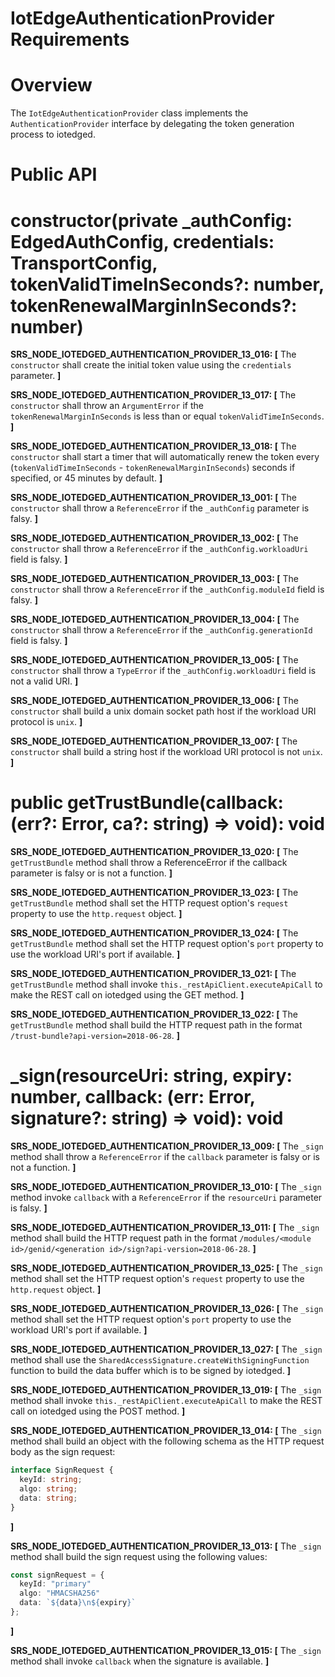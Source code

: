 # IotEdgeAuthenticationProvider Requirements

# Overview

The `IotEdgeAuthenticationProvider` class implements the `AuthenticationProvider` interface by delegating the token generation process to iotedged.

# Public API

# constructor(private _authConfig: EdgedAuthConfig, credentials: TransportConfig, tokenValidTimeInSeconds?: number, tokenRenewalMarginInSeconds?: number)

**SRS_NODE_IOTEDGED_AUTHENTICATION_PROVIDER_13_016: [** The `constructor` shall create the initial token value using the `credentials` parameter. **]**

**SRS_NODE_IOTEDGED_AUTHENTICATION_PROVIDER_13_017: [** The `constructor` shall throw an `ArgumentError` if the `tokenRenewalMarginInSeconds` is less than or equal `tokenValidTimeInSeconds`. **]**

**SRS_NODE_IOTEDGED_AUTHENTICATION_PROVIDER_13_018: [** The `constructor` shall start a timer that will automatically renew the token every (`tokenValidTimeInSeconds` - `tokenRenewalMarginInSeconds`) seconds if specified, or 45 minutes by default. **]**

**SRS_NODE_IOTEDGED_AUTHENTICATION_PROVIDER_13_001: [** The `constructor` shall throw a `ReferenceError` if the `_authConfig` parameter is falsy. **]**

**SRS_NODE_IOTEDGED_AUTHENTICATION_PROVIDER_13_002: [** The `constructor` shall throw a `ReferenceError` if the `_authConfig.workloadUri` field is falsy. **]**

**SRS_NODE_IOTEDGED_AUTHENTICATION_PROVIDER_13_003: [** The `constructor` shall throw a `ReferenceError` if the `_authConfig.moduleId` field is falsy. **]**

**SRS_NODE_IOTEDGED_AUTHENTICATION_PROVIDER_13_004: [** The `constructor` shall throw a `ReferenceError` if the `_authConfig.generationId` field is falsy. **]**

**SRS_NODE_IOTEDGED_AUTHENTICATION_PROVIDER_13_005: [** The `constructor` shall throw a `TypeError` if the `_authConfig.workloadUri` field is not a valid URI. **]**

**SRS_NODE_IOTEDGED_AUTHENTICATION_PROVIDER_13_006: [** The `constructor` shall build a unix domain socket path host if the workload URI protocol is `unix`. **]**

**SRS_NODE_IOTEDGED_AUTHENTICATION_PROVIDER_13_007: [** The `constructor` shall build a string host if the workload URI protocol is not `unix`. **]**

# public getTrustBundle(callback: (err?: Error, ca?: string) => void): void

**SRS_NODE_IOTEDGED_AUTHENTICATION_PROVIDER_13_020: [** The `getTrustBundle` method shall throw a ReferenceError if the callback parameter is falsy or is not a function. **]**

**SRS_NODE_IOTEDGED_AUTHENTICATION_PROVIDER_13_023: [** The `getTrustBundle` method shall set the HTTP request option's `request` property to use the `http.request` object. **]**

**SRS_NODE_IOTEDGED_AUTHENTICATION_PROVIDER_13_024: [** The `getTrustBundle` method shall set the HTTP request option's `port` property to use the workload URI's port if available. **]**

**SRS_NODE_IOTEDGED_AUTHENTICATION_PROVIDER_13_021: [** The `getTrustBundle` method shall invoke `this._restApiClient.executeApiCall` to make the REST call on iotedged using the GET method. **]**

**SRS_NODE_IOTEDGED_AUTHENTICATION_PROVIDER_13_022: [** The `getTrustBundle` method shall build the HTTP request path in the format `/trust-bundle?api-version=2018-06-28`. **]**

# _sign(resourceUri: string, expiry: number, callback: (err: Error, signature?: string) => void): void

**SRS_NODE_IOTEDGED_AUTHENTICATION_PROVIDER_13_009: [** The `_sign` method shall throw a `ReferenceError` if the `callback` parameter is falsy or is not a function. **]**

**SRS_NODE_IOTEDGED_AUTHENTICATION_PROVIDER_13_010: [** The `_sign` method invoke `callback` with a `ReferenceError` if the `resourceUri` parameter is falsy. **]**

**SRS_NODE_IOTEDGED_AUTHENTICATION_PROVIDER_13_011: [** The `_sign` method shall build the HTTP request path in the format `/modules/<module id>/genid/<generation id>/sign?api-version=2018-06-28`. **]**

**SRS_NODE_IOTEDGED_AUTHENTICATION_PROVIDER_13_025: [** The `_sign` method shall set the HTTP request option's `request` property to use the `http.request` object. **]**

**SRS_NODE_IOTEDGED_AUTHENTICATION_PROVIDER_13_026: [** The `_sign` method shall set the HTTP request option's `port` property to use the workload URI's port if available. **]**

**SRS_NODE_IOTEDGED_AUTHENTICATION_PROVIDER_13_027: [** The `_sign` method shall use the `SharedAccessSignature.createWithSigningFunction` function to build the data buffer which is to be signed by iotedged. **]**

**SRS_NODE_IOTEDGED_AUTHENTICATION_PROVIDER_13_019: [** The `_sign` method shall invoke `this._restApiClient.executeApiCall` to make the REST call on iotedged using the POST method. **]**

**SRS_NODE_IOTEDGED_AUTHENTICATION_PROVIDER_13_014: [** The `_sign` method shall build an object with the following schema as the HTTP request body as the sign request:

```typescript
interface SignRequest {
  keyId: string;
  algo: string;
  data: string;
}
```
**]**

**SRS_NODE_IOTEDGED_AUTHENTICATION_PROVIDER_13_013: [** The `_sign` method shall build the sign request using the following values:

```typescript
const signRequest = {
  keyId: "primary"
  algo: "HMACSHA256"
  data: `${data}\n${expiry}`
};
```
**]**

**SRS_NODE_IOTEDGED_AUTHENTICATION_PROVIDER_13_015: [** The `_sign` method shall invoke `callback` when the signature is available. **]**